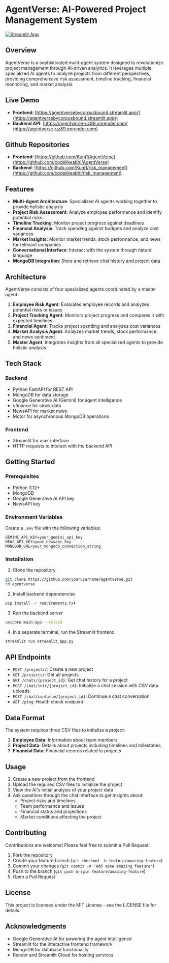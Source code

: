 # AgentVerse: AI-Powered Project Management System

[![Streamlit App](https://static.streamlit.io/badges/streamlit_badge_black_white.svg)](https://agentversebycorpusbound.streamlit.app/)

## Overview

AgentVerse is a sophisticated multi-agent system designed to revolutionize project management through AI-driven analytics. It leverages multiple specialized AI agents to analyze projects from different perspectives, providing comprehensive risk assessment, timeline tracking, financial monitoring, and market analysis.

## Live Demo

- **Frontend**: [https://agentversebycorpusbound.streamlit.app/](https://agentversebycorpusbound.streamlit.app/)
- **Backend API**: [https://agentverse-uz89.onrender.com](https://agentverse-uz89.onrender.com)

## Github Repositories

- **Frontend**: [https://github.com/Kunj1/AgentVerse](https://github.com/codelikeabhi/AgentVerse)
- **Backend**: [https://github.com/Kunj1/risk_management](https://github.com/codelikeabhi/risk_management)

## Features

- **Multi-Agent Architecture**: Specialized AI agents working together to provide holistic analysis
- **Project Risk Assessment**: Analyze employee performance and identify potential risks
- **Timeline Tracking**: Monitor project progress against deadlines
- **Financial Analysis**: Track spending against budgets and analyze cost variances
- **Market Insights**: Monitor market trends, stock performance, and news for relevant companies
- **Conversational Interface**: Interact with the system through natural language
- **MongoDB Integration**: Store and retrieve chat history and project data

## Architecture

AgentVerse consists of four specialized agents coordinated by a master agent:

1. **Employee Risk Agent**: Evaluates employee records and analyzes potential risks or issues
2. **Project Tracking Agent**: Monitors project progress and compares it with expected timelines
3. **Financial Agent**: Tracks project spending and analyzes cost variances
4. **Market Analysis Agent**: Analyzes market trends, stock performance, and news sentiment
5. **Master Agent**: Integrates insights from all specialized agents to provide holistic analysis

## Tech Stack

### Backend
- Python FastAPI for REST API
- MongoDB for data storage
- Google Generative AI (Gemini) for agent intelligence
- yfinance for stock data
- NewsAPI for market news
- Motor for asynchronous MongoDB operations

### Frontend
- Streamlit for user interface
- HTTP requests to interact with the backend API

## Getting Started

### Prerequisites

- Python 3.12+
- MongoDB
- Google Generative AI API key
- NewsAPI key

### Environment Variables

Create a `.env` file with the following variables:

```
GEMINI_API_KEY=your_gemini_api_key
NEWS_API_KEY=your_newsapi_key
MONGODB_URL=your_mongodb_connection_string
```

### Installation

1. Clone the repository
```bash
git clone https://github.com/yourusername/agentverse.git
cd agentverse
```

2. Install backend dependencies
```bash
pip install -r requirements.txt
```

3. Run the backend server
```bash
uvicorn main:app --reload
```

4. In a separate terminal, run the Streamlit frontend
```bash
streamlit run streamlit_app.py
```

## API Endpoints

- `POST /projects/`: Create a new project
- `GET /projects/`: Get all projects
- `GET /chats/{project_id}`: Get chat history for a project
- `POST /chat/init/{project_id}`: Initialize a chat session with CSV data uploads
- `POST /chat/continue/{project_id}`: Continue a chat conversation
- `GET /ping`: Health check endpoint

## Data Format

The system requires three CSV files to initialize a project:

1. **Employee Data**: Information about team members
2. **Project Data**: Details about projects including timelines and milestones
3. **Financial Data**: Financial records related to projects

## Usage

1. Create a new project from the frontend
2. Upload the required CSV files to initialize the project
3. View the AI's initial analysis of your project data
4. Ask questions through the chat interface to get insights about:
   - Project risks and timelines
   - Team performance and issues
   - Financial status and projections
   - Market conditions affecting the project

## Contributing

Contributions are welcome! Please feel free to submit a Pull Request.

1. Fork the repository
2. Create your feature branch (`git checkout -b feature/amazing-feature`)
3. Commit your changes (`git commit -m 'Add some amazing feature'`)
4. Push to the branch (`git push origin feature/amazing-feature`)
5. Open a Pull Request

## License

This project is licensed under the MIT License - see the LICENSE file for details.

## Acknowledgments

- Google Generative AI for powering the agent intelligence
- Streamlit for the interactive frontend framework
- MongoDB for database functionality
- Render and Streamlit Cloud for hosting services
